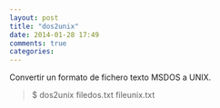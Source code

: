 ```yaml
---
layout: post
title: "dos2unix"
date: 2014-01-28 17:49
comments: true
categories: 
---
```

Convertir un formato de fichero texto MSDOS a UNIX.

>$ dos2unix filedos.txt fileunix.txt

